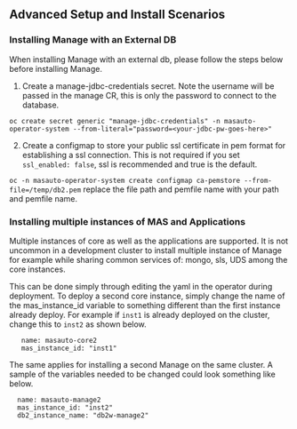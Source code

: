 
## Advanced Setup and Install Scenarios

### Installing Manage with an External DB
When installing Manage with an external db, please follow the steps below before installing Manage.

1.  Create a manage-jdbc-credentials secret.  Note the username will be passed in the manage CR, this is only the password to connect to the database.

`oc create secret generic "manage-jdbc-credentials" -n masauto-operator-system --from-literal="password=<your-jdbc-pw-goes-here>" `

2.  Create a configmap to store your public ssl certificate in pem format for establishing a ssl connection.  This is not required if you set `ssl_enabled: false`, ssl is recommended and true is the default.

`oc -n masauto-operator-system create configmap ca-pemstore --from-file=/temp/db2.pem`  replace the file path and pemfile name with your path and pemfile name.

### Installing multiple instances of MAS and Applications
Multiple instances of core as well as the applications are supported.  It is not uncommon in a development cluster to install multiple instance of Manage for example while sharing common services of: mongo, sls, UDS among the core instances.

This can be done simply through editing the yaml in the operator during deployment.  To deploy a second core instance, simply change the name of the mas_instance_id variable to something different than the first instance already deploy.  For example if `inst1` is already deployed on the cluster, change this to `inst2` as shown below.

```shell
   name: masauto-core2
   mas_instance_id: "inst1"
```   

The same applies for installing a second Manage on the same cluster.  A sample of the variables needed to be changed could look something like below.

```shell
  name: masauto-manage2
  mas_instance_id: "inst2"
  db2_instance_name: "db2w-manage2"
```
